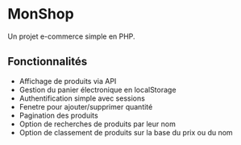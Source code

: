 # MonShop

Un projet e-commerce simple en PHP.

## Fonctionnalités

- Affichage de produits via API
- Gestion du panier électronique en localStorage
- Authentification simple avec sessions
- Fenetre pour ajouter/supprimer quantité
- Pagination des produits 
- Option de recherches de produits par leur nom
- Option de classement de produits sur la base du prix ou du nom